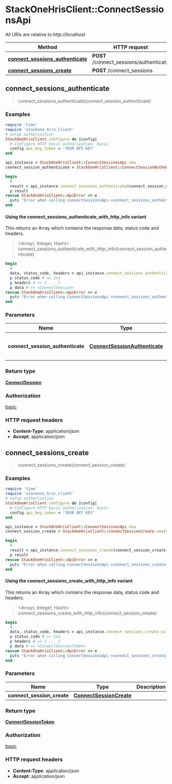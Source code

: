 # StackOneHrisClient::ConnectSessionsApi

All URIs are relative to *http://localhost*

| Method | HTTP request | Description |
| ------ | ------------ | ----------- |
| [**connect_sessions_authenticate**](ConnectSessionsApi.md#connect_sessions_authenticate) | **POST** /connect_sessions/authenticate |  |
| [**connect_sessions_create**](ConnectSessionsApi.md#connect_sessions_create) | **POST** /connect_sessions |  |


## connect_sessions_authenticate

> <ConnectSession> connect_sessions_authenticate(connect_session_authenticate)



### Examples

```ruby
require 'time'
require 'stackone_hris_client'
# setup authorization
StackOneHrisClient.configure do |config|
  # Configure HTTP basic authorization: basic
  config.api_key_token = 'YOUR API KEY'
end

api_instance = StackOneHrisClient::ConnectSessionsApi.new
connect_session_authenticate = StackOneHrisClient::ConnectSessionAuthenticate.new({token: 'token_example'}) # ConnectSessionAuthenticate | The parameters to authenticate

begin
  # 
  result = api_instance.connect_sessions_authenticate(connect_session_authenticate)
  p result
rescue StackOneHrisClient::ApiError => e
  puts "Error when calling ConnectSessionsApi->connect_sessions_authenticate: #{e}"
end
```

#### Using the connect_sessions_authenticate_with_http_info variant

This returns an Array which contains the response data, status code and headers.

> <Array(<ConnectSession>, Integer, Hash)> connect_sessions_authenticate_with_http_info(connect_session_authenticate)

```ruby
begin
  # 
  data, status_code, headers = api_instance.connect_sessions_authenticate_with_http_info(connect_session_authenticate)
  p status_code # => 2xx
  p headers # => { ... }
  p data # => <ConnectSession>
rescue StackOneHrisClient::ApiError => e
  puts "Error when calling ConnectSessionsApi->connect_sessions_authenticate_with_http_info: #{e}"
end
```

### Parameters

| Name | Type | Description | Notes |
| ---- | ---- | ----------- | ----- |
| **connect_session_authenticate** | [**ConnectSessionAuthenticate**](ConnectSessionAuthenticate.md) | The parameters to authenticate |  |

### Return type

[**ConnectSession**](ConnectSession.md)

### Authorization

[basic](../README.md#basic)

### HTTP request headers

- **Content-Type**: application/json
- **Accept**: application/json


## connect_sessions_create

> <ConnectSessionToken> connect_sessions_create(connect_session_create)



### Examples

```ruby
require 'time'
require 'stackone_hris_client'
# setup authorization
StackOneHrisClient.configure do |config|
  # Configure HTTP basic authorization: basic
  config.api_key_token = 'YOUR API KEY'
end

api_instance = StackOneHrisClient::ConnectSessionsApi.new
connect_session_create = StackOneHrisClient::ConnectSessionCreate.new({origin_owner_id: 'origin_owner_id_example', origin_owner_name: 'origin_owner_name_example'}) # ConnectSessionCreate | 

begin
  # 
  result = api_instance.connect_sessions_create(connect_session_create)
  p result
rescue StackOneHrisClient::ApiError => e
  puts "Error when calling ConnectSessionsApi->connect_sessions_create: #{e}"
end
```

#### Using the connect_sessions_create_with_http_info variant

This returns an Array which contains the response data, status code and headers.

> <Array(<ConnectSessionToken>, Integer, Hash)> connect_sessions_create_with_http_info(connect_session_create)

```ruby
begin
  # 
  data, status_code, headers = api_instance.connect_sessions_create_with_http_info(connect_session_create)
  p status_code # => 2xx
  p headers # => { ... }
  p data # => <ConnectSessionToken>
rescue StackOneHrisClient::ApiError => e
  puts "Error when calling ConnectSessionsApi->connect_sessions_create_with_http_info: #{e}"
end
```

### Parameters

| Name | Type | Description | Notes |
| ---- | ---- | ----------- | ----- |
| **connect_session_create** | [**ConnectSessionCreate**](ConnectSessionCreate.md) |  |  |

### Return type

[**ConnectSessionToken**](ConnectSessionToken.md)

### Authorization

[basic](../README.md#basic)

### HTTP request headers

- **Content-Type**: application/json
- **Accept**: application/json


